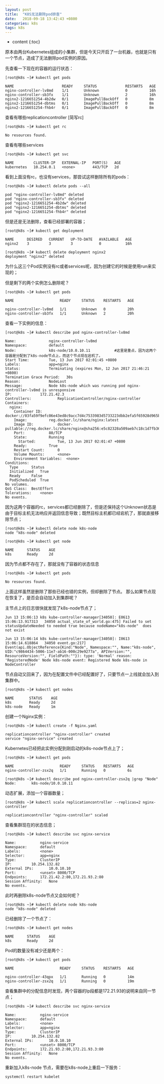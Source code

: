 ```yaml
---
layout: post
title:  "K8S无法删除pod排查"
date:   2018-09-18 13:42:43 +0800
categories: k8s
tags: k8s
---
```


* content
{:toc}


原本由两台Kubernetes组成的小集群，但是今天只开启了一台机器，也就是只有一个节点，造成了无法删除pod实例的原因。

先查看一下现在的容器的运行状态：

	[root@k8s ~]# kubectl get pods 
	 
	NAME                      READY     STATUS             RESTARTS   AGE 
	nginx-controller-lv8md    1/1       Unknown            0          16h 
	nginx-controller-sb3fx    1/1       Unknown            2          16h 
	nginx2-1216651254-4b2dw   0/1       ImagePullBackOff   0          8m 
	nginx2-1216651254-dbtms   0/1       ImagePullBackOff   0          8m 
	nginx2-1216651254-fhb4r   0/1       ImagePullBackOff   0          8m 

查看有哪些replicationcontroller   [简写rc]

	[root@k8s ~]# kubectl get rc 
	 
	No resources found. 
	
查看有哪些services

	[root@k8s ~]# kubectl get svc 
	 
	NAME         CLUSTER-IP   EXTERNAL-IP   PORT(S)   AGE 
	kubernetes   10.254.0.1   <none>        443/TCP   2d 

看到上面没有rc，也没有services，那尝试这样删除所有的pods：

	[root@k8s ~]# kubectl delete pods --all 
	 
	pod "nginx-controller-lv8md" deleted 
	pod "nginx-controller-sb3fx" deleted 
	pod "nginx2-1216651254-4b2dw" deleted 
	pod "nginx2-1216651254-dbtms" deleted 
	pod "nginx2-1216651254-fhb4r" deleted 

但是还是无法删除，查看已经部署的容器；

	[root@k8s ~]# kubectl get deployment  
	 
	NAME      DESIRED   CURRENT   UP-TO-DATE   AVAILABLE   AGE 
	nginx2    3         3         3            0           16h 
	 
	[root@k8s ~]# kubectl delete deployment nginx2  
	deployment "nginx2" deleted 

为什么这三个Pod实例没有rc或者services呢，因为创建它的时候是使用run来实现的；

但是剩下的两个实例怎么删除呢？

	[root@k8s ~]# kubectl get pods 
	 
	NAME                     READY     STATUS    RESTARTS   AGE 
	 
	nginx-controller-lv8md   1/1       Unknown   0          20h 
	nginx-controller-sb3fx   1/1       Unknown   2          20h 

查看一下实例的信息：

	[root@k8s ~]# kubectl describe pod nginx-controller-lv8md  
	 
	Name:               nginx-controller-lv8md 
	Namespace:          default 
	Node:               k8s-node/10.0.10.11           #这里是重点，因为这两个容器是分配到了k8s-node节点上，而这个节点现在宕机了。 
	Start Time:         Tue, 13 Jun 2017 02:01:45 +0800 
	Labels:             app=nginx 
	Status:             Terminating (expires Mon, 12 Jun 2017 21:46:21 +0800) 
	Termination Grace Period:   30s 
	Reason:             NodeLost 
	Message:            Node k8s-node which was running pod nginx-controller-lv8md is unresponsive 
	IP:             172.21.42.3 
	Controllers:            ReplicationController/nginx-controller 
	Containers: 
	  nginx: 
	    Container ID:       docker://03fa59f9efc06e43ed8c9acc7d4c7533983d5733223dbb2efa5f65928d965b5b 
	    Image:          reg.docker.lc/share/nginx:latest 
	    Image ID:           docker-pullable://reg.docker.lc/share/nginx@sha256:e5c82328a509aeb7c18c1d7fb36633dc638fcf433f651bdcda59c1cc04d3ee55 
	    Port:           80/TCP 
	    State:          Running 
	      Started:          Tue, 13 Jun 2017 02:01:47 +0800 
	    Ready:          True 
	    Restart Count:      0 
	    Volume Mounts:      <none> 
	    Environment Variables:  <none> 
	Conditions: 
	  Type      Status 
	  Initialized   True  
	  Ready     False  
	  PodScheduled  True  
	No volumes. 
	QoS Class:  BestEffort 
	Tolerations:    <none> 
	No events. 

因为这两个容器的rc，services都已经删除了，但是还保持这个Unknown状态是由于目标主机无法响应并返回信息导致；既然目标主机都已经宕机了，那就直接移除节点；

	[root@k8s ~]# kubectl delete node k8s-node  
	node "k8s-node" deleted 
	 
	[root@k8s ~]# kubectl get node  
	 
	NAME      STATUS    AGE 
	k8s       Ready     2d 

因为节点都不存在了，那就没有了容器的状态信息

	[root@k8s ~]# kubectl get pods 
	 
	No resources found. 

上面这样虽然是删除了那些已经也错的实例，但却删除了节点。 那么如果节点现在恢复了，是否会自动加入到集群呢？

主节点上的日志很快就发现了k8s-node节点了；

	Jun 13 15:06:13 k8s kube-controller-manager[34050]: E0613 15:06:13.917313   34050 actual_state_of_world.go:475] Failed to set statusUpdateNeeded to needed true because nodeName="k8s-node"  does not exist 
	 
	Jun 13 15:06:14 k8s kube-controller-manager[34050]: I0613 15:06:14.618864   34050 event.go:217] Event(api.ObjectReference{Kind:"Node", Namespace:"", Name:"k8s-node", UID:"c9864434-5006-11e7-ab16-000c29e9277a", APIVersion:"", ResourceVersion:"", FieldPath:""}): type: 'Normal' reason: 'RegisteredNode' Node k8s-node event: Registered Node k8s-node in NodeController 

节点自动又回来了，因为在配置文件中已经配置好了，只要节点一上线就会加入到集群中。

	[root@k8s ~]# kubectl get nodes 
	 
	NAME       STATUS    AGE 
	k8s        Ready     2d 
	k8s-node   Ready     1m 

创建一个Nginx实例：

	[root@k8s ~]# kubectl create -f Nginx.yaml  
	 
	replicationcontroller "nginx-controller" created 
	service "nginx-service" created
	
Kubernetes已经把此实例分配到刚启动的k8s-node节点上了；

	[root@k8s ~]# kubectl get pods 
	 
	NAME                     READY     STATUS    RESTARTS   AGE 
	nginx-controller-zsx2q   1/1       Running   0          6s 
	 
	[root@k8s ~]# kubectl describe pod nginx-controller-zsx2q |grep "Node" 
	Node:       k8s-node/10.0.10.11 

动态扩展，添加一个容器数量；

	[root@k8s ~]# kubectl scale replicationcontroller --replicas=2 nginx-controller  
	 
	replicationcontroller "nginx-controller" scaled 

查看集群现在的状态信息；

	[root@k8s ~]# kubectl describe svc nginx-service  
	 
	Name:           nginx-service 
	Namespace:      default 
	Labels:         <none> 
	Selector:       app=nginx 
	Type:           ClusterIP 
	IP:         10.254.132.82 
	External IPs:       10.0.10.10 
	Port:           <unset> 8000/TCP 
	Endpoints:      172.21.42.2:80,172.21.93.2:80 
	Session Affinity:   None 
	No events. 

此时再删除k8s-node节点又会如何呢？

	[root@k8s ~]# kubectl delete node k8s-node  
	node "k8s-node" deleted 

已经删除了一个节点了：

	[root@k8s ~]# kubectl get nodes 
	 
	NAME      STATUS    AGE 
	k8s       Ready     2d 

Pod的数量没有减少还是两个：

	[root@k8s ~]# kubectl get pods 
	 
	NAME                     READY     STATUS    RESTARTS   AGE 
	 
	nginx-controller-43qpx   1/1       Running   0          14m 
	nginx-controller-zsx2q   1/1       Running   0          19m 

查看集群中的分配信息时发现，两个容器的Ip段都是172.21.93的说明来自同一节点；

	[root@k8s ~]# kubectl describe svc nginx-service  
	 
	Name:           nginx-service 
	Namespace:      default 
	Labels:         <none> 
	Selector:       app=nginx 
	Type:           ClusterIP 
	IP:         10.254.132.82 
	External IPs:       10.0.10.10 
	Port:           <unset> 8000/TCP 
	Endpoints:      172.21.93.2:80,172.21.93.3:80 
	Session Affinity:   None 
	No events. 

重新加入k8s-node 节点，需要在k8s-node上重启一下服务：

	systemctl restart kubelet 